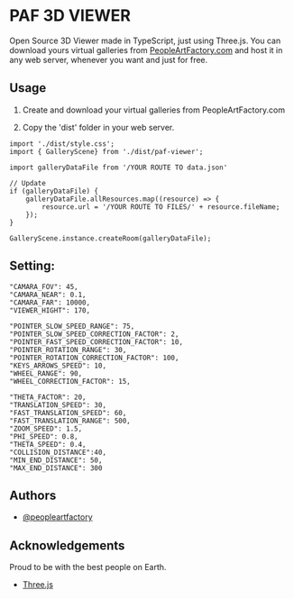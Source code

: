 
# PAF 3D VIEWER

Open Source 3D Viewer made in TypeScript, just using Three.js. 
You can download yours virtual galleries from [PeopleArtFactory.com](https://github.com/peopleartfactory) and host it in  any web server, whenever you want and just for free.

## Usage

1. Create and download your virtual galleries from PeopleArtFactory.com 

2. Copy the 'dist' folder in your web server.

```
import './dist/style.css';
import { GalleryScene} from './dist/paf-viewer';

import galleryDataFile from '/YOUR ROUTE TO data.json' 

// Update  
if (galleryDataFile) {
	galleryDataFile.allResources.map((resource) => {
		resource.url = '/YOUR ROUTE TO FILES/' + resource.fileName;
	});
}

GalleryScene.instance.createRoom(galleryDataFile);
```
## Setting:

    "CAMARA_FOV": 45,
    "CAMARA_NEAR": 0.1,
    "CAMARA_FAR": 10000,
    "VIEWER_HIGHT": 170,

    "POINTER_SLOW_SPEED_RANGE": 75,
    "POINTER_SLOW_SPEED_CORRECTION_FACTOR": 2,
    "POINTER_FAST_SPEED_CORRECTION_FACTOR": 10,
    "POINTER_ROTATION_RANGE": 30,
    "POINTER_ROTATION_CORRECTION_FACTOR": 100,
    "KEYS_ARROWS_SPEED": 10,
    "WHEEL_RANGE": 90,
    "WHEEL_CORRECTION_FACTOR": 15,

    "THETA_FACTOR": 20, 
    "TRANSLATION_SPEED": 30,
    "FAST_TRANSLATION_SPEED": 60,
    "FAST_TRANSLATION_RANGE": 500,
    "ZOOM_SPEED": 1.5,
    "PHI_SPEED": 0.8,
    "THETA_SPEED": 0.4,
    "COLLISION_DISTANCE":40,
    "MIN_END_DISTANCE": 50, 
    "MAX_END_DISTANCE": 300
## Authors

- [@peopleartfactory](https://github.com/peopleartfactory)


## Acknowledgements

Proud to be with the best people on Earth.
 - [Three.js](https://threejs.org/)

